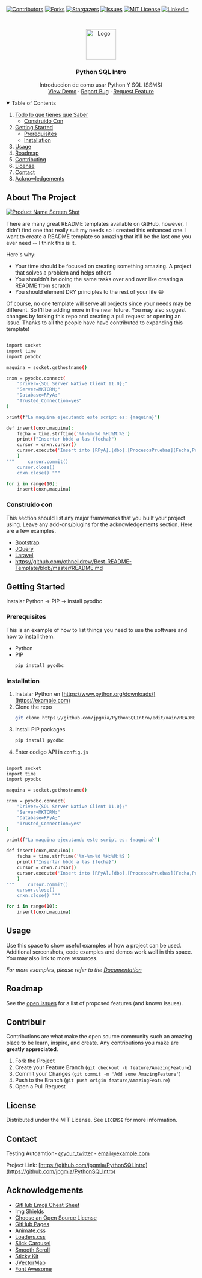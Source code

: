 
[![Contributors][contributors-shield]][contributors-url]
[![Forks][forks-shield]][forks-url]
[![Stargazers][stars-shield]][stars-url]
[![Issues][issues-shield]][issues-url]
[![MIT License][license-shield]][license-url]
[![LinkedIn][linkedin-shield]][linkedin-url]

<!-- PROJECT LOGO -->
<br />
<p align="center">
  <a href="https://github.com/othneildrew/Best-README-Template">
    <img src="images/logo.png" alt="Logo" width="80" height="80">
  </a>

  <h3 align="center">Python SQL Intro</h3>

  <p align="center">
    Introduccion de como usar Python Y SQL (SSMS)
    <br />
    <a href="https://github.com/othneildrew/Best-README-Template">View Demo</a>
    ·
    <a href="https://github.com/othneildrew/Best-README-Template/issues">Report Bug</a>
    ·
    <a href="https://github.com/othneildrew/Best-README-Template/issues">Request Feature</a>
  </p>
</p>

<!-- TABLE OF CONTENTS -->
<details open="open">
  <summary>Table of Contents</summary>
  <ol>
    <li>
      <a href="#about-the-project">Todo lo que tienes que Saber</a>
      <ul>
        <li><a href="#built-with">Construido Con</a></li>
      </ul>
    </li>
    <li>
      <a href="#getting-started">Getting Started</a>
      <ul>
        <li><a href="#prerequisites">Prerequisites</a></li>
        <li><a href="#installation">Installation</a></li>
      </ul>
    </li>
    <li><a href="#usage">Usage</a></li>
    <li><a href="#roadmap">Roadmap</a></li>
    <li><a href="#contributing">Contributing</a></li>
    <li><a href="#license">License</a></li>
    <li><a href="#contact">Contact</a></li>
    <li><a href="#acknowledgements">Acknowledgements</a></li>
  </ol>
</details>



<!-- ABOUT THE PROJECT -->
## About The Project

[![Product Name Screen Shot][product-screenshot]](https://example.com)

There are many great README templates available on GitHub, however, I didn't find one that really suit my needs so I created this enhanced one. I want to create a README template so amazing that it'll be the last one you ever need -- I think this is it.

Here's why:
* Your time should be focused on creating something amazing. A project that solves a problem and helps others
* You shouldn't be doing the same tasks over and over like creating a README from scratch
* You should element DRY principles to the rest of your life :smile:

Of course, no one template will serve all projects since your needs may be different. So I'll be adding more in the near future. You may also suggest changes by forking this repo and creating a pull request or opening an issue. Thanks to all the people have have contributed to expanding this template!

```bash

import socket
import time    
import pyodbc

maquina = socket.gethostname()

cnxn = pyodbc.connect(
    "Driver={SQL Server Native Client 11.0};"
    "Server=MKTCRM;"
    "Database=RPyA;"
    "Trusted_Connection=yes"
)

print(f"La maquina ejecutando este script es: {maquina}")

def insert(cnxn,maquina):
    fecha = time.strftime('%Y-%m-%d %H:%M:%S')
    print(f"Insertar bbdd a las {fecha}")
    cursor = cnxn.cursor()
    cursor.execute('Insert into [RPyA].[dbo].[ProcesosPruebas](Fecha,Proceso,Servidor,Extras) values(?, ?, ?, ?)', (fecha,'Pruebas DT', maquina ,'Adicionales Prueba')
    )
"""     cursor.commit()
    cursor.close()
    cnxn.close() """

for i in range(10):
    insert(cnxn,maquina)

```

### Construido con

This section should list any major frameworks that you built your project using. Leave any add-ons/plugins for the acknowledgements section. Here are a few examples.
* [Bootstrap](https://getbootstrap.com)
* [JQuery](https://jquery.com)
* [Laravel](https://laravel.com)
* https://github.com/othneildrew/Best-README-Template/blob/master/README.md



<!-- GETTING STARTED -->
## Getting Started

Instalar Python -> PIP -> install pyodbc

### Prerequisites

This is an example of how to list things you need to use the software and how to install them.
* Python
* PIP
  ```sh
  pip install pyodbc
  ```

### Installation

1. Instalar Python en [https://www.python.org/downloads/](https://example.com)
2. Clone the repo
   ```sh
   git clone https://github.com/jpgmia/PythonSQLIntro/edit/main/README.md
   ```
3. Install PIP packages
   ```sh
   pip install pyodbc
   ```
4. Enter codigo API in `config.js`
```bash

import socket
import time    
import pyodbc

maquina = socket.gethostname()

cnxn = pyodbc.connect(
    "Driver={SQL Server Native Client 11.0};"
    "Server=MKTCRM;"
    "Database=RPyA;"
    "Trusted_Connection=yes"
)

print(f"La maquina ejecutando este script es: {maquina}")

def insert(cnxn,maquina):
    fecha = time.strftime('%Y-%m-%d %H:%M:%S')
    print(f"Insertar bbdd a las {fecha}")
    cursor = cnxn.cursor()
    cursor.execute('Insert into [RPyA].[dbo].[ProcesosPruebas](Fecha,Proceso,Servidor,Extras) values(?, ?, ?, ?)', (fecha,'Pruebas DT', maquina ,'Adicionales Prueba')
    )
"""     cursor.commit()
    cursor.close()
    cnxn.close() """

for i in range(10):
    insert(cnxn,maquina)

```



<!-- USAGE EXAMPLES -->
## Usage

Use this space to show useful examples of how a project can be used. Additional screenshots, code examples and demos work well in this space. You may also link to more resources.

_For more examples, please refer to the [Documentation](https://example.com)_



<!-- ROADMAP -->
## Roadmap

See the [open issues](https://github.com/othneildrew/Best-README-Template/issues) for a list of proposed features (and known issues).



<!-- CONTRIBUTING -->
## Contribuir

Contributions are what make the open source community such an amazing place to be learn, inspire, and create. Any contributions you make are **greatly appreciated**.

1. Fork the Project
2. Create your Feature Branch (`git checkout -b feature/AmazingFeature`)
3. Commit your Changes (`git commit -m 'Add some AmazingFeature'`)
4. Push to the Branch (`git push origin feature/AmazingFeature`)
5. Open a Pull Request



<!-- LICENSE -->
## License

Distributed under the MIT License. See `LICENSE` for more information.



<!-- CONTACT -->
## Contact

Testing Autoamtion- [@your_twitter](https://twitter.com/your_username) - email@example.com

Project Link: [https://github.com/jpgmia/PythonSQLIntro](https://github.com/jpgmia/PythonSQLIntro)



<!-- ACKNOWLEDGEMENTS -->
## Acknowledgements
* [GitHub Emoji Cheat Sheet](https://www.webpagefx.com/tools/emoji-cheat-sheet)
* [Img Shields](https://shields.io)
* [Choose an Open Source License](https://choosealicense.com)
* [GitHub Pages](https://pages.github.com)
* [Animate.css](https://daneden.github.io/animate.css)
* [Loaders.css](https://connoratherton.com/loaders)
* [Slick Carousel](https://kenwheeler.github.io/slick)
* [Smooth Scroll](https://github.com/cferdinandi/smooth-scroll)
* [Sticky Kit](http://leafo.net/sticky-kit)
* [JVectorMap](http://jvectormap.com)
* [Font Awesome](https://fontawesome.com)





<!-- MARKDOWN LINKS & IMAGES -->
<!-- https://www.markdownguide.org/basic-syntax/#reference-style-links -->
[contributors-shield]: https://img.shields.io/github/contributors/othneildrew/Best-README-Template.svg?style=for-the-badge
[contributors-url]: https://github.com/othneildrew/Best-README-Template/graphs/contributors
[forks-shield]: https://img.shields.io/github/forks/othneildrew/Best-README-Template.svg?style=for-the-badge
[forks-url]: https://github.com/othneildrew/Best-README-Template/network/members
[stars-shield]: https://img.shields.io/github/stars/othneildrew/Best-README-Template.svg?style=for-the-badge
[stars-url]: https://github.com/othneildrew/Best-README-Template/stargazers
[issues-shield]: https://img.shields.io/github/issues/othneildrew/Best-README-Template.svg?style=for-the-badge
[issues-url]: https://github.com/othneildrew/Best-README-Template/issues
[license-shield]: https://img.shields.io/github/license/othneildrew/Best-README-Template.svg?style=for-the-badge
[license-url]: https://github.com/othneildrew/Best-README-Template/blob/master/LICENSE.txt
[linkedin-shield]: https://img.shields.io/badge/-LinkedIn-black.svg?style=for-the-badge&logo=linkedin&colorB=555
[linkedin-url]: https://linkedin.com/in/othneildrew
[product-screenshot]: images/screenshot.png
